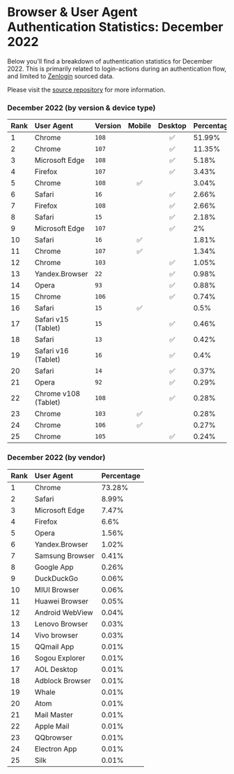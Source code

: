 # Browser & User Agent Authentication Statistics: December 2022

Below you'll find a breakdown of authentication statistics for
December 2022. This is primarily related to login-actions during an
authentication flow, and limited to <a href="https://zenlogin.co"/>Zenlogin</a>
sourced data.

Please visit the
<a href="https://github.com/zenlogin/browser-user-agent-authentication-statistics">source repository</a>
for more information.

### December 2022 (by version & device type)
| Rank | User Agent | Version | Mobile | Desktop | Percentage |
| :--- | :--- | :--- | :---: | :---: | :--- |
| 1 | Chrome | `108` | | ✅ | 51.99% |
| 2 | Chrome | `107` | | ✅ | 11.35% |
| 3 | Microsoft Edge | `108` | | ✅ | 5.18% |
| 4 | Firefox | `107` | | ✅ | 3.43% |
| 5 | Chrome | `108` | ✅ | | 3.04% |
| 6 | Safari | `16` | | ✅ | 2.66% |
| 7 | Firefox | `108` | | ✅ | 2.66% |
| 8 | Safari | `15` | | ✅ | 2.18% |
| 9 | Microsoft Edge | `107` | | ✅ | 2% |
| 10 | Safari | `16` | ✅ | | 1.81% |
| 11 | Chrome | `107` | ✅ | | 1.34% |
| 12 | Chrome | `103` | | ✅ | 1.05% |
| 13 | Yandex.Browser | `22` | | ✅ | 0.98% |
| 14 | Opera | `93` | | ✅ | 0.88% |
| 15 | Chrome | `106` | | ✅ | 0.74% |
| 16 | Safari | `15` | ✅ | | 0.5% |
| 17 | Safari v15 (Tablet) | `15` | | ✅ | 0.46% |
| 18 | Safari | `13` | | ✅ | 0.42% |
| 19 | Safari v16 (Tablet) | `16` | | ✅ | 0.4% |
| 20 | Safari | `14` | | ✅ | 0.37% |
| 21 | Opera | `92` | | ✅ | 0.29% |
| 22 | Chrome v108 (Tablet) | `108` | | ✅ | 0.28% |
| 23 | Chrome | `103` | ✅ | | 0.28% |
| 24 | Chrome | `106` | ✅ | | 0.27% |
| 25 | Chrome | `105` | | ✅ | 0.24% |

### December 2022 (by vendor)
| Rank | User Agent | Percentage |
| :--- | :--- | :--- |
| 1 | Chrome | 73.28% |
| 2 | Safari | 8.99% |
| 3 | Microsoft Edge | 7.47% |
| 4 | Firefox | 6.6% |
| 5 | Opera | 1.56% |
| 6 | Yandex.Browser | 1.02% |
| 7 | Samsung Browser | 0.41% |
| 8 | Google App | 0.26% |
| 9 | DuckDuckGo | 0.06% |
| 10 | MIUI Browser | 0.06% |
| 11 | Huawei Browser | 0.05% |
| 12 | Android WebView | 0.04% |
| 13 | Lenovo Browser | 0.03% |
| 14 | Vivo browser | 0.03% |
| 15 | QQmail App | 0.01% |
| 16 | Sogou Explorer | 0.01% |
| 17 | AOL Desktop | 0.01% |
| 18 | Adblock Browser | 0.01% |
| 19 | Whale | 0.01% |
| 20 | Atom | 0.01% |
| 21 | Mail Master | 0.01% |
| 22 | Apple Mail | 0.01% |
| 23 | QQbrowser | 0.01% |
| 24 | Electron App | 0.01% |
| 25 | Silk | 0.01% |
